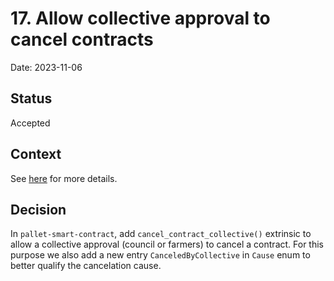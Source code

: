 # 17. Allow collective approval to cancel contracts

Date: 2023-11-06

## Status

Accepted

## Context

See [here](https://github.com/threefoldtech/tfchain/issues/884) for more details.

## Decision

In `pallet-smart-contract`, add `cancel_contract_collective()` extrinsic to allow a collective approval (council or farmers) to cancel a contract.
For this purpose we also add a new entry `CanceledByCollective` in `Cause` enum to better qualify the cancelation cause.
